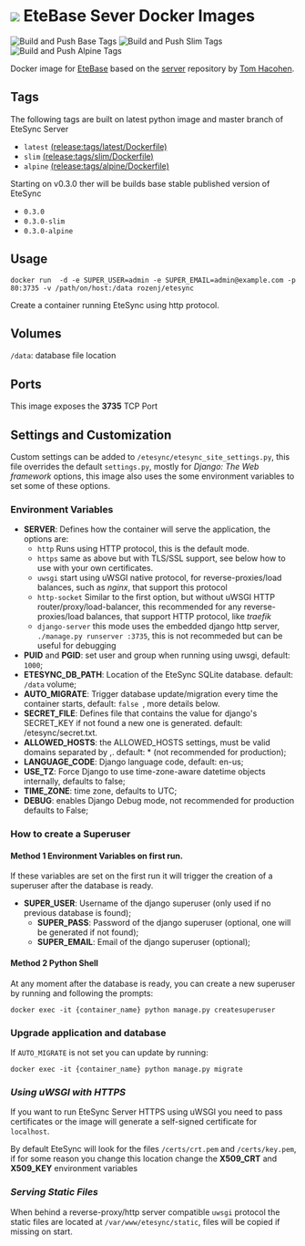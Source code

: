 # ![](https://raw.githubusercontent.com/etesync/server/master/icon.svg) EteBase Sever Docker Images

![Build and Push Base Tags](https://github.com/victor-rds/docker-etesync-server/workflows/Build%20and%20Push%20Base%20Tags/badge.svg?branch=release)
![Build and Push Slim Tags](https://github.com/victor-rds/docker-etesync-server/workflows/Build%20and%20Push%20Slim%20Tags/badge.svg?branch=release)
![Build and Push Alpine Tags](https://github.com/victor-rds/docker-etesync-server/workflows/Build%20and%20Push%20Alpine%20Tags/badge.svg?branch=release)

Docker image for [EteBase](https://www.etebase.com/) based on the [server](https://github.com/etesync/server) repository by [Tom Hacohen](https://github.com/tasn).


## Tags

The following tags are built on latest python image and master branch of EteSync Server 

- `latest` [(release:tags/latest/Dockerfile)](https://github.com/victor-rds/docker-etesync-server/blob/release/tags/base/Dockerfile)
- `slim`  [(release:tags/slim/Dockerfile)](https://github.com/victor-rds/docker-etesync-server/blob/release/tags/slim/Dockerfile)
- `alpine` [(release:tags/alpine/Dockerfile)](https://github.com/victor-rds/docker-etesync-server/blob/release/tags/alpine/Dockerfile)

Starting on v0.3.0 ther will be builds base stable published version of EteSync

- `0.3.0`
- `0.3.0-slim`
- `0.3.0-alpine`

## Usage

```docker run  -d -e SUPER_USER=admin -e SUPER_EMAIL=admin@example.com -p 80:3735 -v /path/on/host:/data rozenj/etesync```

Create a container running EteSync using http protocol.

## Volumes

`/data`: database file location

## Ports

This image exposes the **3735** TCP Port

## Settings and Customization

Custom settings can be added to `/etesync/etesync_site_settings.py`, this file overrides the default `settings.py`, mostly for _Django: The Web framework_ options, this image also uses the some environment variables to set some of these options.

### Environment Variables

- **SERVER**: Defines how the container will serve the application, the options are:
  - `http` Runs using HTTP protocol, this is the default mode.
  - `https` same as above but with TLS/SSL support, see below how to use with your own certificates.
  - `uwsgi` start using uWSGI native protocol, for reverse-proxies/load balances, such as _nginx_, that support this protocol
  - `http-socket` Similar to the first option, but without uWSGI HTTP router/proxy/load-balancer, this recommended for any reverse-proxies/load balances, that support HTTP protocol, like _traefik_
  - `django-server` this mode uses the embedded django http server, `./manage.py runserver :3735`, this is not recommeded but can be useful for debugging
- **PUID** and **PGID**: set user and group when running using uwsgi, default: `1000`;
- **ETESYNC_DB_PATH**: Location of the EteSync SQLite database. default: `/data` volume;
- **AUTO_MIGRATE**: Trigger database update/migration every time the container starts, default: `false `, more details below.
- **SECRET_FILE**: Defines file that contains the value for django's SECRET_KEY if not found a new one is generated. default: /etesync/secret.txt.
- **ALLOWED_HOSTS**: the ALLOWED_HOSTS settings, must be valid domains separated by ,. default: * (not recommended for production);
- **LANGUAGE_CODE**: Django language code, default: en-us;
- **USE_TZ**: Force Django to use time-zone-aware datetime objects internally, defaults to false;
- **TIME_ZONE**: time zone, defaults to UTC;
- **DEBUG**: enables Django Debug mode, not recommended for production defaults to False;

### How to create a Superuser

#### Method 1 Environment Variables on first run.

If these variables are set on the first run it will trigger the creation of a superuser after the database is ready.

- **SUPER_USER**: Username of the django superuser (only used if no previous database is found);
  - **SUPER_PASS**: Password of the django superuser (optional, one will be generated if not found);
  - **SUPER_EMAIL**: Email of the django superuser (optional);

#### Method 2 Python Shell

At any moment after the database is ready, you can create a new superuser by running and following the prompts:

```docker exec -it {container_name} python manage.py createsuperuser```

### Upgrade application and database

If `AUTO_MIGRATE` is not set you can update by running:

```docker exec -it {container_name} python manage.py migrate```

### _Using uWSGI with HTTPS_

If you want to run EteSync Server HTTPS using uWSGI you need to pass certificates or the image will generate a self-signed certificate for `localhost`.

By default EteSync will look for the files `/certs/crt.pem` and `/certs/key.pem`, if for some reason you change this location change the **X509_CRT** and **X509_KEY** environment variables

### _Serving Static Files_

When behind a reverse-proxy/http server compatible `uwsgi` protocol the static files are located at `/var/www/etesync/static`, files will be copied if missing on start.
